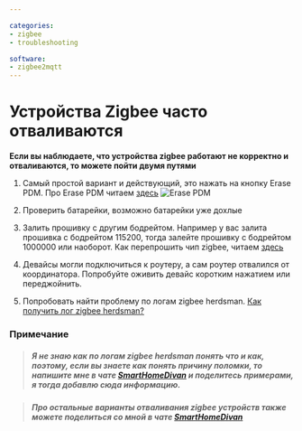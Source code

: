 ```yaml
---

categories:
- zigbee
- troubleshooting

software:
- zigbee2mqtt
---
```

# Устройства Zigbee часто отваливаются

**Если вы наблюдаете, что устройства zigbee работают не корректно и отваливаются, то можете пойти двумя путями**

1. Самый простой вариант и действующий, это нажать на кнопку Erase PDM. Про Erase PDM читаем [здесь](/wiki/Если-сбросил-шлюз-к-заводским-настройкам,-нужно-ли-делать-Erase-PDM%3F)
![Erase PDM](https://user-images.githubusercontent.com/64090632/143302697-ca73e53f-b40e-4ea8-ab31-5051442d1c8a.jpg)


1. Проверить батарейки, возможно батарейки уже дохлые

1. Залить прошивку с другим бодрейтом. Например у вас залита прошивка с бодрейтом 115200, тогда залейте прошивку с бодрейтом 1000000 или наоборот. Как перепрошить чип zigbee, читаем [здесь](/wiki/Как-перепрошить-чип-ZigBee%3F)

1. Девайсы могли подключиться к роутеру, а сам роутер отвалился от координатора. Попробуйте оживить девайс коротким нажатием или переджойнить.

1. Попробовать найти проблему по логам zigbee herdsman. [Как получить лог zigbee herdsman?](/wiki/Ведение-журнала-отладки-Zigbee-herdsman.-Как-получить-лог-zigbee-herdsman%3F)


### Примечание
> ##### Я не знаю как по логам zigbee herdsman понять что и как, поэтому, если вы знаете как понять причину поломки, то напишите мне в чате [SmartHomeDivan](https://t.me/smart_home_divan) и поделитесь примерами, я тогда добавлю сюда информацию.

> ##### Про остальные варианты отваливания zigbee устройств также можете поделиться со мной в чате [SmartHomeDivan](https://t.me/smart_home_divan)

